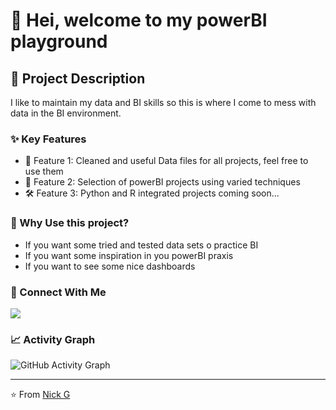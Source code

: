 # 👋 Hei, welcome to my powerBI playground

## 📝 Project Description

I like to maintain my data and BI skills so this is where I come to mess with data in the BI environment.

### ✨ Key Features
- 🎯 Feature 1: Cleaned and useful Data files for all projects, feel free to use them
- 🔄 Feature 2: Selection of powerBI projects using varied techniques
- 🛠️ Feature 3: Python and R integrated projects coming soon...

### 🎯 Why Use this project?
- If you want some tried and tested data sets o practice BI
- If you want some inspiration in you powerBI praxis
- If you want to see some nice dashboards

### 🤝 Connect With Me
<p align="left">
<a href="https://www.linkedin.com/in/nick-griffiths-7b139198/">
  <img src="https://img.shields.io/badge/LinkedIn-0077B5?style=for-the-badge&logo=linkedin&logoColor=white"/>
</a>

</p>



### 📈 Activity Graph
![GitHub Activity Graph](https://github-readme-activity-graph.vercel.app/graph?username=legriffalo&theme=github)

---
⭐️ From [Nick G](https://github.com/legriffalo)
